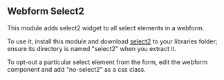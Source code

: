Webform Select2
---------------

This module adds select2 widget to all select elements in a webform.

To use it, install this module and download [select2](http://select2.github.io) to your libraries folder; ensure its directory is named "select2" when you extract it.

To opt-out a particular select element from the form, edit the webform component and add "no-select2" as a css class.